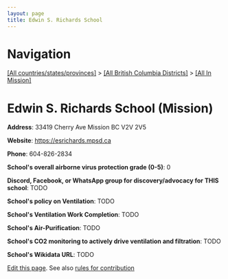 ```yaml
---
layout: page
title: Edwin S. Richards School
---
```

# Navigation

[[All countries/states/provinces]](../../..) > [[All British Columbia Districts]](../..) > [[All In Mission]](..)

# Edwin S. Richards School (Mission)

**Address**: 33419 Cherry Ave   Mission BC V2V 2V5

**Website**: <https://esrichards.mpsd.ca>

**Phone**: 604-826-2834

**School's overall airborne virus protection grade (0-5)**: 0

**Discord, Facebook, or WhatsApp group for discovery/advocacy for THIS school**: TODO

**School's policy on Ventilation**: TODO

**School's Ventilation Work Completion**: TODO

**School's Air-Purification**: TODO

**School's CO2 monitoring to actively drive ventilation and filtration**: TODO

**School's Wikidata URL**: TODO


[Edit this page](https://github.com/ventilate-schools/BC/edit/main/./Mission/Edwin_S._Richards_School.md). See also [rules for contribution](../../../contribution-rules/)